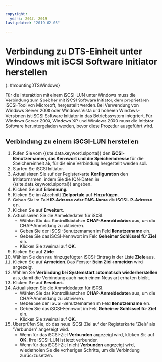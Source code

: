 ```yaml
---

copyright:
  years: 2017, 2019
lastupdated: "2019-02-05"

---
```



# Verbindung zu DTS-Einheit unter Windows mit iSCSI Software Initiator herstellen
{: #mountingDTSWindows}

Für die Interaktion mit einem iSCSI-LUN unter Windows muss die Verbindung zum Speicher mit iSCSI Software Initiator, dem proprietären iSCSI-Tool von Microsoft, hergestellt werden. Bei Verwendung von Windows Server 2008 oder Windows Vista und höheren Windows-Versionen ist iSCSI Software Initiator in das Betriebssystem integriert. Für Windows Server 2003, Windows XP und Windows 2000 muss die Initiator-Software heruntergeladen werden, bevor diese Prozedur ausgeführt wird.

## Verbindung zu einem iSCSI-LUN herstellen

1. Rufen Sie vom {{site.data.keyword.slportal}} den **iSCSI-Benutzernamen, das Kennwort und die Speicheradresse** für die Speichereinheit ab, für die eine Verbindung hergestellt werden soll.
2. Starten Sie iSCSI Initiator.
3. Aktualisieren Sie auf der Registerkarte **Konfiguration** den Initiatornamen, indem Sie die IQN-Daten im {{site.data.keyword.slportal}} angeben.
4. Klicken Sie auf **Erkennung**.
5. Klicken Sie im Abschnitt **Zielportale** auf **Hinzufügen**.
6. Geben Sie im Feld **IP-Adresse oder DNS-Name** die **iSCSI-IP-Adresse** ein.
7. Klicken Sie auf **Erweitert**.
8. Aktualisieren Sie die Anmeldedaten für iSCSI.
   - Wählen Sie das Kontrollkästchen **CHAP-Anmeldedaten** aus, um die CHAP-Anmeldung zu aktivieren.
   - Geben Sie den iSCSI-Benutzernamen im Feld **Benutzername** ein.
   - Geben Sie das iSCSI-Kennwort im Feld **Geheimer Schlüssel für Ziel** ein.
   - Klicken Sie zweimal auf **OK**.
9. Klicken Sie auf **Ziele**
10. Wählen Sie den neu hinzugefügten iSCSI-Eintrag in der Liste **Ziele** aus.
11. Klicken Sie auf **Anmelden**. Das Fenster **Beim Ziel anmelden** wird angezeigt.
12. Wählen Sie **Verbindung bei Systemstart automatisch wiederherstellen** aus, damit die Verbindung auch nach einem Neustart erhalten bleibt.
13. Klicken Sie auf **Erweitert**.
14. Aktualisieren Sie die Anmeldedaten für iSCSI.
    - Wählen Sie das Kontrollkästchen **CHAP-Anmeldedaten** aus, um die CHAP-Anmeldung zu aktivieren.
    - Geben Sie den iSCSI-Benutzernamen im Feld **Benutzername** ein.
    - Geben Sie das iSCSI-Kennwort im Feld **Geheimer Schlüssel für Ziel** ein.
    - Klicken Sie zweimal auf **OK**.
15. Überprüfen Sie, ob das neue iSCSI-Ziel auf der Registerkarte 'Ziele' als 'Verbunden' angezeigt wird.
    - Wenn für das iSCSI-Ziel **Verbunden** angezeigt wird, klicken Sie auf **OK**. Ihre iSCSI-LUN ist jetzt verbunden.
    - Wenn für das iSCSI-Ziel nicht **Verbunden** angezeigt wird, wiederholen Sie die vorherigen Schritte, um die Verbindung zurückzusetzen.

